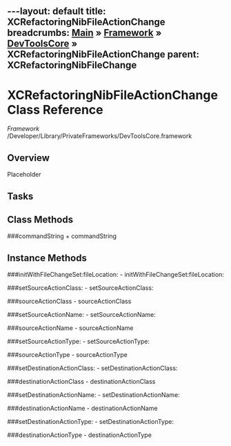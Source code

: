---layout: default
title: XCRefactoringNibFileActionChange
breadcrumbs: <a href="/index.html">Main</a> &raquo; <a href="/Frameworks.html">Framework</a> &raquo; <a href="/Frameworks/DevToolsCore.html">DevToolsCore</a> &raquo; XCRefactoringNibFileActionChange
parent: XCRefactoringNibFileChange 
---
# XCRefactoringNibFileActionChange Class Reference

*Framework* /Developer/Library/PrivateFrameworks/DevToolsCore.framework

## Overview

Placeholder

## Tasks

## Class Methods

<a name="+commandString"></a>
###commandString
    + commandString

## Instance Methods

<a name="-initWithFileChangeSet:fileLocation:"></a>
###initWithFileChangeSet:fileLocation:
    - initWithFileChangeSet:fileLocation:

<a name="-setSourceActionClass:"></a>
###setSourceActionClass:
    - setSourceActionClass:

<a name="-sourceActionClass"></a>
###sourceActionClass
    - sourceActionClass

<a name="-setSourceActionName:"></a>
###setSourceActionName:
    - setSourceActionName:

<a name="-sourceActionName"></a>
###sourceActionName
    - sourceActionName

<a name="-setSourceActionType:"></a>
###setSourceActionType:
    - setSourceActionType:

<a name="-sourceActionType"></a>
###sourceActionType
    - sourceActionType

<a name="-setDestinationActionClass:"></a>
###setDestinationActionClass:
    - setDestinationActionClass:

<a name="-destinationActionClass"></a>
###destinationActionClass
    - destinationActionClass

<a name="-setDestinationActionName:"></a>
###setDestinationActionName:
    - setDestinationActionName:

<a name="-destinationActionName"></a>
###destinationActionName
    - destinationActionName

<a name="-setDestinationActionType:"></a>
###setDestinationActionType:
    - setDestinationActionType:

<a name="-destinationActionType"></a>
###destinationActionType
    - destinationActionType

